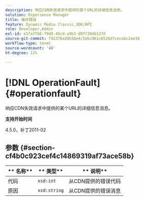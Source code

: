 ```yaml
---
description: 响应CDN失效请求中提供的某个URL的详细信息消息。
solution: Experience Manager
title: 操作错误
feature: Dynamic Media Classic,SDK/API
role: Developer,Admin
exl-id: e1fa7f66-f9d9-45cd-a9b3-d0ff344b137d
source-git-commit: f42378a20b58e4c5ebc961c6526d7cecabc2ae38
workflow-type: tm+mt
source-wordcount: '48'
ht-degree: 12%

---
```


# [!DNL OperationFault]{#operationfault}

响应CDN失效请求中提供的某个URL的详细信息消息。

**支持开始时间**

4.5.0，补丁2011-02

## 参数 {#section-cf4b0c923cef4c14869319af73ace58b}

| ** 名称** | ** 类型** | ** 说明** |
|---|---|---|
| 代码 | `xsd:int` | 从CDN提供的错误代码 |
| 原因 | `xsd:string` | 从CDN提供的错误消息 |
